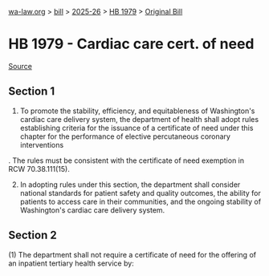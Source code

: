 [wa-law.org](/) > [bill](/bill/) > [2025-26](/bill/2025-26/) > [HB 1979](/bill/2025-26/hb/1979/) > [Original Bill](/bill/2025-26/hb/1979/1/)

# HB 1979 - Cardiac care cert. of need

[Source](http://lawfilesext.leg.wa.gov/biennium/2025-26/Pdf/Bills/House%20Bills/1979.pdf)

## Section 1
1. To promote the stability, efficiency, and equitableness of Washington's cardiac care delivery system,  the department of health shall adopt rules establishing criteria for the issuance of a certificate of need under this chapter for the performance of elective percutaneous coronary interventions

. The rules must be consistent with the certificate of need exemption in RCW 70.38.111(15).

2. In adopting rules under this section, the department shall consider national standards for patient safety and quality outcomes, the ability for patients to access care in their communities, and the ongoing stability of Washington's cardiac care delivery system.

## Section 2
(1) The department shall not require a certificate of need for the offering of an inpatient tertiary health service by:
